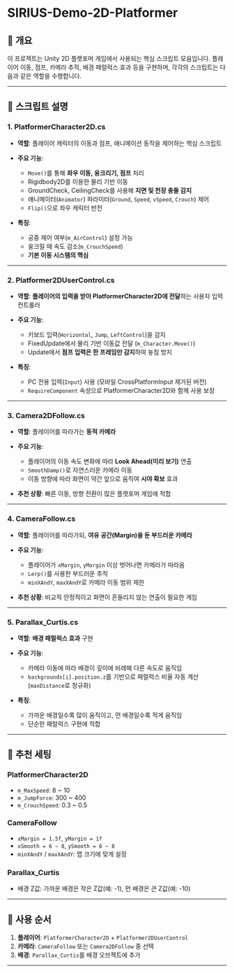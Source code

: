 # SIRIUS-Demo-2D-Platformer

## 📌 개요

이 프로젝트는 Unity 2D 플랫포머 게임에서 사용되는 핵심 스크립트 모음입니다.
플레이어 이동, 점프, 카메라 추적, 배경 패럴럭스 효과 등을 구현하며,
각각의 스크립트는 다음과 같은 역할을 수행합니다.

---

## 📜 스크립트 설명

### 1. **PlatformerCharacter2D.cs**&#x20;

* **역할**: 플레이어 캐릭터의 이동과 점프, 애니메이션 동작을 제어하는 핵심 스크립트
* **주요 기능**:

  * `Move()`를 통해 **좌우 이동, 웅크리기, 점프** 처리
  * Rigidbody2D를 이용한 물리 기반 이동
  * GroundCheck, CeilingCheck를 사용해 **지면 및 천장 충돌 감지**
  * 애니메이터(`Animator`) 파라미터(`Ground`, `Speed`, `vSpeed`, `Crouch`) 제어
  * `Flip()`으로 좌우 캐릭터 반전
* **특징**:

  * 공중 제어 여부(`m_AirControl`) 설정 가능
  * 웅크릴 때 속도 감소(`m_CrouchSpeed`)
  * **기본 이동 시스템의 핵심**

---

### 2. **Platformer2DUserControl.cs**&#x20;

* **역할**: **플레이어의 입력을 받아 PlatformerCharacter2D에 전달**하는 사용자 입력 컨트롤러
* **주요 기능**:

  * 키보드 입력(`Horizontal`, `Jump`, `LeftControl`)을 감지
  * FixedUpdate에서 물리 기반 이동값 전달 (`m_Character.Move()`)
  * Update에서 **점프 입력은 한 프레임만 감지**하여 놓침 방지
* **특징**:

  * PC 전용 입력(`Input`) 사용 (모바일 CrossPlatformInput 제거된 버전)
  * `RequireComponent` 속성으로 PlatformerCharacter2D와 함께 사용 보장

---

### 3. **Camera2DFollow\.cs**&#x20;

* **역할**: 플레이어를 따라가는 **동적 카메라**
* **주요 기능**:

  * 플레이어의 이동 속도 변화에 따라 **Look Ahead(미리 보기)** 연출
  * `SmoothDamp()`로 자연스러운 카메라 이동
  * 이동 방향에 따라 화면이 약간 앞으로 움직여 **시야 확보** 효과
* **추천 상황**: 빠른 이동, 방향 전환이 많은 플랫포머 게임에 적합

---

### 4. **CameraFollow\.cs**&#x20;

* **역할**: 플레이어를 따라가되, **여유 공간(Margin)을 둔 부드러운 카메라**
* **주요 기능**:

  * 플레이어가 `xMargin`, `yMargin` 이상 벗어나면 카메라가 따라옴
  * `Lerp()`를 사용한 부드러운 추적
  * `minXAndY`, `maxXAndY`로 카메라 이동 범위 제한
* **추천 상황**: 비교적 안정적이고 화면이 흔들리지 않는 연출이 필요한 게임

---

### 5. **Parallax\_Curtis.cs**&#x20;

* **역할**: **배경 패럴럭스 효과** 구현
* **주요 기능**:

  * 카메라 이동에 따라 배경이 깊이에 비례해 다른 속도로 움직임
  * `backgrounds[i].position.z`를 기반으로 패럴럭스 비율 자동 계산(`maxDistance`로 정규화)
* **특징**:

  * 가까운 배경일수록 많이 움직이고, 먼 배경일수록 적게 움직임
  * 단순한 패럴럭스 구현에 적합

---

## 🔧 추천 세팅

### PlatformerCharacter2D

* `m_MaxSpeed`: 8 \~ 10
* `m_JumpForce`: 300 \~ 400
* `m_CrouchSpeed`: 0.3 \~ 0.5

### CameraFollow

* `xMargin = 1.5f`, `yMargin = 1f`
* `xSmooth = 6 ~ 8`, `ySmooth = 6 ~ 8`
* `minXAndY` / `maxXAndY`: 맵 크기에 맞게 설정

### Parallax\_Curtis

* 배경 Z값: 가까운 배경은 작은 Z값(예: -1), 먼 배경은 큰 Z값(예: -10)

---

## 📂 사용 순서

1. **플레이어**: `PlatformerCharacter2D` + `Platformer2DUserControl`
2. **카메라**: `CameraFollow` 또는 `Camera2DFollow` 중 선택
3. **배경**: `Parallax_Curtis`를 배경 오브젝트에 추가

---
